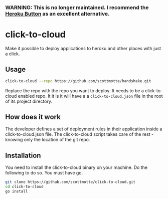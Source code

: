 ### WARNING: This is no longer maintained. I recommend the [Heroku Button](https://devcenter.heroku.com/articles/heroku-button) as an excellent alternative.

# click-to-cloud

Make it possible to deploy applications to heroku and other places with just a click. 

## Usage

```bash
click-to-cloud --repo https://github.com/scottmotte/handshake.git
```

Replace the repo with the repo you want to deploy. It needs to be a click-to-cloud enabled repo. It it is
it will have a a `click-to-cloud.json` file in the root of its project directory.

## How does it work

The developer defines a set of deployment rules in their application inside a click-to-cloud.json file. 
The click-to-cloud script takes care of the rest - knowing only the location of the git repo.

## Installation

You need to install the click-to-cloud binary on your machine. Do the following to do so. You must have go.

```bash
git clone https://github.com/scottmotte/click-to-cloud.git
cd click-to-cloud
go install
```

